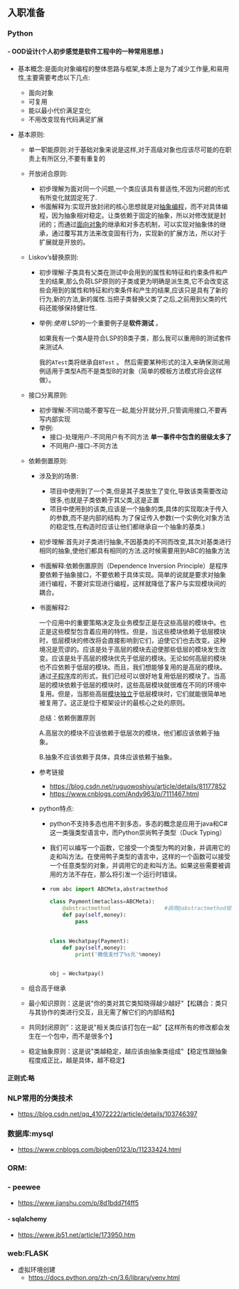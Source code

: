 ## 入职准备

### Python

#### - OOD设计(个人初步感觉是软件工程中的一种常用思想.)

- 基本概念:是面向对象编程的整体思路与框架,本质上是为了减少工作量,和易用性,主要需要考虑以下几点:

  - 面向对象
  - 可复用
  - 能以最小代价满足变化
  - 不用改变现有代码满足扩展

- 基本原则:

  - 单一职能原则:对于基础对象来说是这样,对于高级对象也应该尽可能的在职责上有所区分,不要有重复的

  - 开放闭合原则:

    - 初步理解为面对同一个问题,一个类应该具有普适性,不因为问题的形式有所变化就固定死了.
    - 书面解释为:实现开放封闭的核心思想就是对[抽象编程](https://baike.baidu.com/item/抽象编程)，而不对具体编程，因为抽象相对稳定。让类依赖于固定的抽象，所以对修改就是封闭的；而通过[面向对象](https://baike.baidu.com/item/面向对象)的继承和对多态机制，可以实现对抽象体的继承，通过覆写其方法来改变固有行为，实现新的扩展方法，所以对于扩展就是开放的。

  - Liskov’s替换原则:

    - 初步理解:子类具有父类在测试中会用到的属性和特征和约束条件和产生的结果,那么负荷LSP原则的子类或更为明确是派生类,它不会改变这些会用到的属性和特征和约束条件和产生的结果,应该只是具有了新的行为,新的方法,新的属性.当把子类替换父类了之后,之前用到父类的代码还能够保持健壮性.

    - 举例:*使用* LSP的一个重要例子是**软件测试** 。

      如果我有一个类A是符合LSP的B类子类，那么我可以重用B的测试套件来测试A.

      我的`ATest`类将继承自`BTest` 。 然后需要某种形式的注入来确保测试用例适用于类型A而不是类型B的对象（简单的模板方法模式将会这样做）。

  - 接口分离原则:

    - 初步理解:不同功能不要写在一起,能分开就分开,只管调用接口,不要再写内部实现
    - 举例:
      - 接口-处理用户-不同用户有不同方法   **单一事件中包含的层级太多了**
      - 不同用户-接口-不同方法

  - 依赖倒置原则:

    - 涉及到的场景:

      - 项目中使用到了一个类,但是其子类放生了变化,导致该类需要改动很多,也就是子类依赖于其父类,这是正置
      - 项目中使用到的该类,应该是一个抽象的类,具体的实现取决于传入的参数,而不是内部的结构.为了保证传入参数(一个实例化对象方法的稳定性,在构造时应该让他们都继承自一个抽象的基类.)

    - 初步理解:首先对子类进行抽象,不因基类的不同而改变,其次对基类进行相同的抽象,使他们都具有相同的方法.这时候需要用到ABC的抽象方法

    - 书面解释:依赖倒置原则（Dependence Inversion Principle）是程序要依赖于抽象接口，不要依赖于具体实现。简单的说就是要求对抽象进行编程，不要对实现进行编程，这样就降低了客户与实现模块间的耦合。

    - 书面解释2:

      一个应用中的重要策略决定及业务模型正是在这些高层的模块中。也正是这些模型包含着应用的特性。但是，当这些模块依赖于低层模块时，低层模块的修改将会直接影响到它们，迫使它们也去改变。这种境况是荒谬的。应该是处于高层的模块去迫使那些低层的模块发生改变。应该是处于高层的模块优先于低层的模块。无论如何高层的模块也不应依赖于低层的模块。而且，我们想能够复用的是高层的模块。通过[子程序](https://baike.baidu.com/item/子程序)库的形式，我们已经可以很好地复用低层的模块了。当高层的模块依赖于低层的模块时，这些高层模块就很难在不同的环境中复用。但是，当那些高层[模块独立](https://baike.baidu.com/item/模块独立)于低层模块时，它们就能很简单地被复用了。这正是位于框架设计的最核心之处的原则。

      总结：依赖倒置原则

      A.高层次的模块不应该依赖于低层次的模块，他们都应该依赖于抽象。

      B.抽象不应该依赖于具体，具体应该依赖于抽象。

    - 参考链接

      - https://blog.csdn.net/ruguowoshiyu/article/details/81177852
      - https://www.cnblogs.com/Andy963/p/7111467.html

    - python特点:

      - python不支持多态也用不到多态，多态的概念是应用于java和C#这一类强类型语言中，而Python崇尚鸭子类型（Duck Typing）

      - 我们可以编写一个函数，它接受一个类型为鸭的对象，并调用它的走和叫方法。在使用鸭子类型的语言中，这样的一个函数可以接受一个任意类型的对象，并调用它的走和叫方法。如果这些需要被调用的方法不存在，那么将引发一个运行时错误。

      - ```python
        rom abc import ABCMeta,abstractmethod
        
        class Payment(metaclass=ABCMeta):
            @abstractmethod                 #调用@abstractmethod规定子类必须有pay方法
            def pay(self,money):
                pass
        
            
        class Wechatpay(Payment):
            def pay(self,money):
                print('微信支付了%s元'%money)
        
                
        obj = Wechatpay()
        ```

  - 组合高于继承

  - 最小知识原则：这是说"你的类对其它类知晓得越少越好"【松耦合：类只与其协作的类进行交互，且无需了解它们的内部结构】

  - 共同封闭原则”：这是说"相关类应该打包在一起"【这样所有的修改都会发生在一个包中，而不是很多个】

  - 稳定抽象原则：这是说"类越稳定，越应该由抽象类组成"【稳定性跟抽象程度成正比，越是具体，越不稳定】

#### 	正则式:略

### NLP常用的分类技术

- https://blog.csdn.net/qq_41072222/article/details/103746397

### 数据库:mysql

- https://www.cnblogs.com/bigben0123/p/11233424.html

### ORM:

### 	- peewee

-  https://www.jianshu.com/p/8d1bdd7f4ff5

####      - sqlalchemy

- https://www.jb51.net/article/173950.htm

### web:FLASK

- 虚拟环境创建
  - https://docs.python.org/zh-cn/3.6/library/venv.html

​	